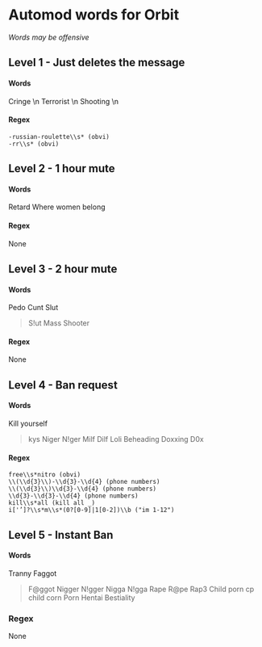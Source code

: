 # Automod words for Orbit
*Words may be offensive*

## Level 1 - Just deletes the message

#### Words
Cringe \n
Terrorist \n
Shooting \n

#### Regex
```
-russian-roulette\\s* (obvi)
-rr\\s* (obvi)
```

## Level 2 - 1 hour mute

#### Words
Retard
Where women belong


#### Regex
None

## Level 3 - 2 hour mute

#### Words
Pedo
Cunt
Slut
> S!ut
Mass Shooter

#### Regex
None

## Level 4 - Ban request

#### Words
Kill yourself
> kys
Niger
> N!ger
Milf
Dilf
Loli
Beheading
Doxxing
> D0x

#### Regex
```
free\\s*nitro (obvi)
\\(\\d{3}\\)-\\d{3}-\\d{4} (phone numbers)
\\(\\d{3}\\)\\d{3}-\\d{4} (phone numbers)
\\d{3}-\\d{3}-\\d{4} (phone numbers)
kill\\s*all (kill all _)
i['’]?\\s*m\\s*(0?[0-9]|1[0-2])\\b ("im 1-12")
```
## Level 5 - Instant Ban

#### Words
Tranny
Faggot
> F@ggot
Nigger
> N!gger
Nigga
> N!gga
Rape
> R@pe
> Rap3
Child porn
> cp
> child corn
Porn
Hentai
Bestiality

### Regex
None
